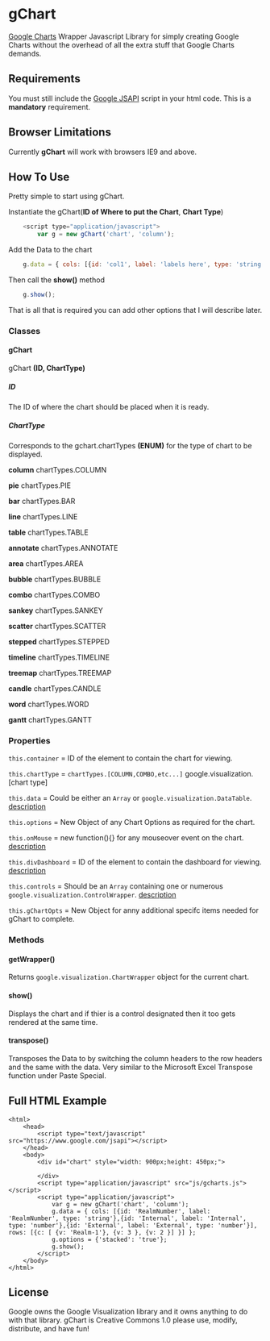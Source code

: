 # gChart
[Google Charts](https://developers.google.com/chart/?hl=en) Wrapper Javascript Library for simply creating Google Charts without the overhead of all the extra stuff that Google Charts demands.

## Requirements
You must still include the [Google JSAPI](https://www.google.com/jsapi) script in your html code. This is a __mandatory__ requirement.

## Browser Limitations
Currently __gChart__ will work with browsers IE9 and above.

## How To Use
Pretty simple to start using gChart.

Instantiate the gChart(__ID of Where to put the Chart__, __Chart Type__)
```javascript
    <script type="application/javascript">
        var g = new gChart('chart', 'column');
```
Add the Data to the chart
```javascript
    g.data = { cols: [{id: 'col1', label: 'labels here', type: 'string'},{id: 'col2', label: 'Another label', type: 'number'},{id: 'col3', label: 'Yet Another label', type: 'number'}], rows: [{c: [ {v: 'Realm-1'}, {v: 3 }, {v: 2 }] }] };
```
Then call the __show()__ method
```javascript
    g.show();
```

That is all that is required you can add other options that I will describe later. 

### Classes
#### gChart
gChart __(ID, ChartType)__

##### ID
The ID of where the chart should be placed when it is ready.

##### ChartType
Corresponds to the gchart.chartTypes **(ENUM)** for the type of chart to be displayed.

__column__ chartTypes.COLUMN 

__pie__ chartTypes.PIE 

__bar__ chartTypes.BAR 

__line__ chartTypes.LINE 

__table__ chartTypes.TABLE 

__annotate__ chartTypes.ANNOTATE 

__area__ chartTypes.AREA 

__bubble__ chartTypes.BUBBLE 

__combo__ chartTypes.COMBO 

__sankey__ chartTypes.SANKEY 

__scatter__ chartTypes.SCATTER 

__stepped__ chartTypes.STEPPED 

__timeline__ chartTypes.TIMELINE 

__treemap__ chartTypes.TREEMAP 

__candle__ chartTypes.CANDLE 

__word__ chartTypes.WORD 

__gantt__ chartTypes.GANTT 

### Properties
`this.container` = ID of the element to contain the chart for viewing.

`this.chartType` = `chartTypes.[COLUMN,COMBO,etc...]` google.visualization.[chart type]

`this.data` = Could be either an `Array` or `google.visualization.DataTable`. [description](https://developers.google.com/chart/interactive/docs/datatables_dataviews)

`this.options` = New Object of any Chart Options as required for the chart.

`this.onMouse` = new function(){} for any mouseover event on the chart. [description](https://developers.google.com/chart/interactive/docs/events)

`this.divDashboard` = ID of the element to contain the dashboard for viewing. [description](https://developers.google.com/chart/interactive/docs/gallery/controls)

`this.controls` = Should be an `Array` containing one or numerous `google.visualization.ControlWrapper`. [description](https://developers.google.com/chart/interactive/docs/gallery/controls)

`this.gChartOpts` = New Object for anny additional specifc items needed for gChart to complete.

### Methods
#### getWrapper()
Returns `google.visualization.ChartWrapper` object for the current chart.
#### show()
Displays the chart and if thier is a control designated then it too gets rendered at the same time.
#### transpose()
Transposes the Data to by switching the column headers to the row headers and the same with the data. Very similar to the Microsoft Excel Transpose function under Paste Special.

## Full HTML Example
```
<html>
    <head>
        <script type="text/javascript" src="https://www.google.com/jsapi"></script>
    </head>
    <body>
        <div id="chart" style="width: 900px;height: 450px;">
            
        </div>
        <script type="application/javascript" src="js/gcharts.js"></script>
        <script type="application/javascript">
            var g = new gChart('chart', 'column');
            g.data = { cols: [{id: 'RealmNumber', label: 'RealmNumber', type: 'string'},{id: 'Internal', label: 'Internal', type: 'number'},{id: 'External', label: 'External', type: 'number'}], rows: [{c: [ {v: 'Realm-1'}, {v: 3 }, {v: 2 }] }] };
            g.options = {'stacked': 'true'};
            g.show();
        </script>
    </body>
</html>
```

## License
Google owns the Google Visualization library and it owns anything to do with that library.
gChart is Creative Commons 1.0 please use, modify, distribute, and have fun!
